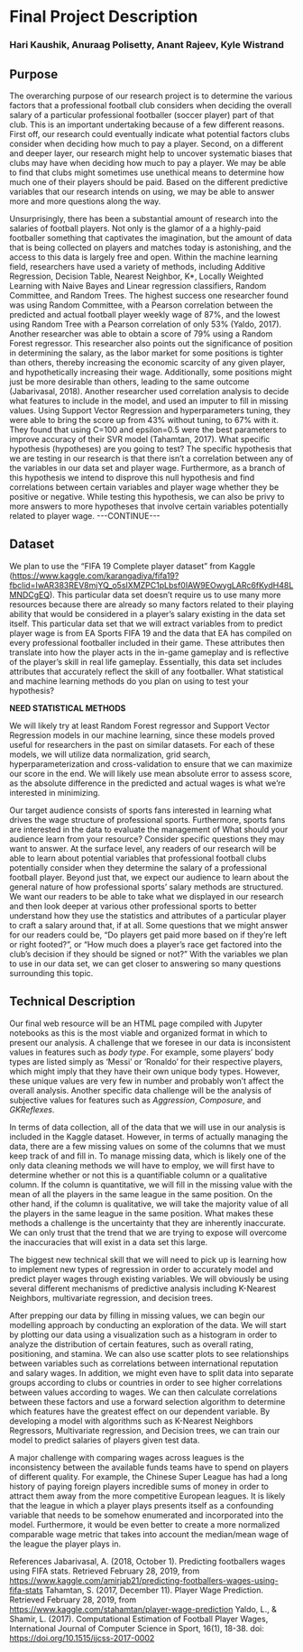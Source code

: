 # Final Project Description
### Hari Kaushik, Anuraag Polisetty, Anant Rajeev, Kyle Wistrand

## Purpose

The overarching purpose of our research project is to determine the various factors that a professional football club considers when deciding the overall salary of a particular professional footballer (soccer player) part of that club. This is an important undertaking because of a few different reasons. First off, our research could eventually indicate what potential factors clubs consider when deciding how much to pay a player. Second, on a different and deeper layer, our research might help to uncover systematic biases that clubs may have when deciding how much to pay a player. We may be able to find that clubs might sometimes use unethical means to determine how much one of their players should be paid. Based on the different predictive variables that our research intends on using, we may be able to answer more and more questions along the way.

Unsurprisingly, there has been a substantial amount of research into the salaries of football players. Not only is the glamor of a a highly-paid footballer something that captivates the imagination, but the amount of data that is being collected on players and matches today is astonishing, and the access to this data is largely free and open. Within the machine learning field, researchers have used a variety of methods, including Additive  Regression, Decision Table, Nearest Neighbor, K*, Locally Weighted  Learning with Naive Bayes and Linear regression classifiers, Random Committee, and Random Trees. The highest success one researcher found was using Random Committee, with a Pearson correlation between the predicted and actual football player weekly wage of 87%, and the lowest using Random Tree with a Pearson correlation of only 53% (Yaldo, 2017). Another researcher was able to obtain a score of 79% using a Random Forest regressor. This researcher also points out the significance of position in determining the salary, as the labor market for some positions is tighter than others, thereby increasing the economic scarcity of any given player, and hypothetically increasing their wage. Additionally, some positions might just be more desirable than others, leading to the same outcome (Jabarivasal, 2018). Another researcher used correlation analysis to decide what features to include in the model, and used an imputer to fill in missing values. Using Support Vector Regression and hyperparameters tuning, they were able to bring the score up from 43% without tuning, to 67% with it. They found that using C=100 and epsilon=0.5 were the best parameters to improve accuracy of their SVR model (Tahamtan, 2017).
What specific hypothesis (hypotheses) are you going to test?
The specific hypothesis that we are testing in our research is that there isn’t a correlation between any of the variables in our data set and player wage. Furthermore, as a branch of this hypothesis we intend to disprove this null hypothesis and find correlations between certain variables and player wage whether they be positive or negative. While testing this hypothesis, we can also be privy to more answers to more hypotheses that involve certain variables potentially related to player wage. ---CONTINUE---


## Dataset
We plan to use the “FIFA 19 Complete player dataset” from Kaggle (https://www.kaggle.com/karangadiya/fifa19?fbclid=IwAR383REV8mjYQ_o5sIXMZPC1pLbsf0IAW9EOwygLARc6fKydH48LMNDCgEQ). This particular data set doesn’t require us to use many more resources because there are already so many factors related to their playing ability that would be considered in a player’s salary existing in the data set itself. This particular data set that we will extract variables from to predict player wage is from EA Sports FIFA 19 and the data that EA has compiled on every professional footballer included in their game. These attributes then translate into how the player acts in the in-game gameplay and is reflective of the player’s skill in real life gameplay. Essentially, this data set includes attributes that accurately reflect the skill of any footballer.
What statistical and machine learning methods do you plan on using to test your hypothesis?

**NEED STATISTICAL METHODS**

We will likely try at least Random Forest regressor and Support Vector Regression models in our machine learning, since these models proved useful for researchers in the past on similar datasets. For each of these models, we will utilize data normalization, grid search, hyperparameterization and cross-validation to ensure that we can maximize our score in the end. We will likely use mean absolute error to assess score, as the absolute difference in the predicted and actual wages is what we’re interested in minimizing.


Our target audience consists of sports fans interested in learning what drives the wage structure of professional sports. Furthermore, sports fans are interested in the data to evaluate the management of
What should your audience learn from your resource? Consider specific questions they may want to answer.
At the surface level, any readers of our research will be able to learn about potential variables that professional football clubs potentially consider when they determine the salary of a professional football player. Beyond just that, we expect our audience to learn about the general nature of how professional sports’ salary methods are structured. We want our readers to be able to take what we displayed in our research and then look deeper at various other professional sports to better understand how they use the statistics and attributes of a particular player to craft a salary around that, if at all. Some questions that we might answer for our readers could be, “Do players get paid more based on if they’re left or right footed?”, or “How much does a player’s race get factored into the club’s decision if they should be signed or not?” With the variables we plan to use in our data set, we can get closer to answering so many questions surrounding this topic.











## Technical Description

Our final web resource will be an HTML page compiled with Jupyter notebooks as this is the most viable and organized format in which to present our analysis. A challenge that we foresee in our data is inconsistent values in features such as _body type_. For example, some players’ body types are listed simply as ‘Messi’ or ‘Ronaldo’ for their respective players, which might imply that they have their own unique body types. However, these unique values are very few in number and probably won’t affect the overall analysis. Another specific data challenge will be the analysis of subjective values for features such as _Aggression_, _Composure_, and _GKReflexes_.

In terms of data collection, all of the data that we will use in our analysis is included in the Kaggle dataset. However, in terms of actually managing the data, there are a few missing values on some of the columns that we must keep track of and fill in. To manage missing data, which is likely one of the only data cleaning methods we will have to employ, we will first have to determine whether or not this is a quantifiable column or a qualitative column. If the column is quantitative, we will fill in the missing value with the mean of all the players in the same league in the same position. On the other hand, if the column is qualitative, we will take the majority value of all the players in the same league in the same position. What makes these methods a challenge is the uncertainty that they are inherently inaccurate. We can only trust that the trend that we are trying to expose will overcome the inaccuracies that will exist in a data set this large.

The biggest new technical skill that we will need to pick up is learning how to implement new types of regression in order to accurately model and predict player wages through existing variables. We will obviously be using several different mechanisms of predictive analysis including K-Nearest Neighbors, multivariate regression, and decision trees.

After prepping our data by filling in missing values, we can begin our modelling approach by conducting an exploration of the data. We will start by plotting our data using a visualization such as a histogram in order to analyze the distribution of certain features, such as overall rating, positioning, and stamina. We can also use scatter plots to see relationships between variables such as correlations between international reputation and salary wages.  In addition, we might even have to split data into separate groups according to clubs or countries in order to see higher correlations between values according to wages. We can then calculate correlations between these factors and use a forward selection algorithm to determine which features have the greatest effect on our dependent variable. By developing a model with algorithms such as K-Nearest Neighbors Regressors, Multivariate regression, and Decision trees, we can train our model to predict salaries of players given test data.

A major challenge with comparing wages across leagues is the inconsistency between the available funds teams have to spend on players of different quality. For example, the Chinese Super League has had a long history of paying foreign players incredible sums of money in order to attract them away from the more competitive European leagues. It is likely that the league in which a player plays presents itself as a confounding variable that needs to be somehow enumerated and incorporated into the model. Furthermore, it would be even better to create a more normalized comparable wage metric that takes into account the median/mean wage of the league the player plays in.

References
Jabarivasal, A. (2018, October 1). Predicting footballers wages using FIFA stats. Retrieved February 28, 2019, from https://www.kaggle.com/amirjab21/predicting-footballers-wages-using-fifa-stats
Tahamtan, S. (2017, December 11). Player Wage Prediction. Retrieved February 28, 2019, from https://www.kaggle.com/stahamtan/player-wage-prediction
Yaldo, L., & Shamir, L. (2017). Computational Estimation of Football Player Wages, International Journal of Computer Science in Sport, 16(1), 18-38. doi: https://doi.org/10.1515/ijcss-2017-0002
